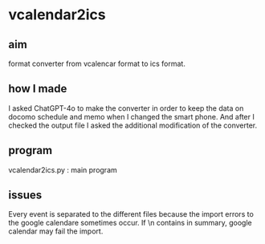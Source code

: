 # vcalendar2ics
## aim
format converter from vcalencar format to ics format.

## how I made
I asked ChatGPT-4o to make the converter in order to keep the data on docomo schedule and memo when I changed the smart phone. 
And after I checked the output file I asked the additional modification of the converter.

## program
vcalendar2ics.py : main program

## issues
Every event is separated to the different files because the import errors to the google calendare sometimes occur. 
If \n contains in summary, google calendar may fail the import.
